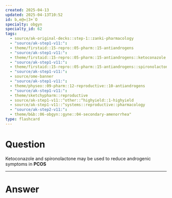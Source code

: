 ```yaml
---
created: 2025-04-13
updated: 2025-04-13T10:52
id: b,e@=|3+`O
specialty: obgyn
specialty_id: 62
tags:
  - source/ak-original-decks::step-1::zanki-pharmacology
  - "source/ak-step1-v11:": 
  - theme/firstaid::15-repro::05-pharm::15-antiandrogens
  - "source/ak-step1-v11:": 
  - theme/firstaid::15-repro::05-pharm::15-antiandrogens::ketoconazole
  - "source/ak-step1-v11:": 
  - theme/firstaid::15-repro::05-pharm::15-antiandrogens::spironolactone
  - "source/ak-step1-v11:": 
  - source/ome-banner
  - "source/ak-step1-v11:": 
  - theme/physeo::09-pharm::12-reproductive::10-antiandrogens
  - "source/ak-step1-v11:": 
  - theme/sketchypharm::reproductive
  - source/ak-step1-v11::^other::^highyield::1-highyield
  - source/ak-step1-v11::^systems::reproductive::pharmacology
  - "source/ak-step2-v11:": 
  - theme/b&b::06-obgyn::gyne::04-secondary-amenorrhea"
type: flashcard
---
```


# Question
Ketoconazole and spironolactone may be used to reduce androgenic symptoms in **PCOS**

---

# Answer
